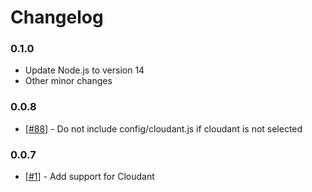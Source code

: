 # Changelog

### 0.1.0

- Update Node.js to version 14
- Other minor changes

### 0.0.8

- [[#88](https://github.com/VadimDez/create-backend-app/issues/88)] - Do not include config/cloudant.js if cloudant is not selected

### 0.0.7

- [[#1](https://github.com/VadimDez/create-backend-app/issues/1)] - Add support for Cloudant
